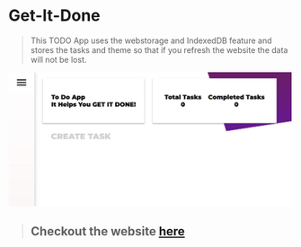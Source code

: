 # Get-It-Done


>This TODO App uses the  webstorage and IndexedDB feature and stores the tasks and theme so that if you refresh the website the data will not be lost.


<img src="images\getitdone.jpg">


> ## Checkout the website [here](getitdoneapp.nettify.app)